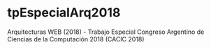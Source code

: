 # tpEspecialArq2018
Arquitecturas WEB (2018) - Trabajo Especial Congreso Argentino de Ciencias de la Computación 2018 (CACIC 2018)

